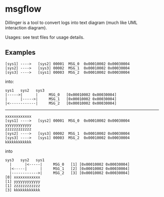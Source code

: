 msgflow
=========

Dillinger is a tool to convert logs into text diagram (much like UML interaction diagram).

Usages:
   see test files for usage details.

Examples
--------------

```
[sys1] ---->   [sys2] 00001  MSG_0  0x00010002 0x00030004
[sys2] ---->   [sys3] 00002  MSG_1  0x00010002 0x00030004
[sys3] ---->   [sys1] 00003  MSG_2  0x00010002 0x00030004
```
into:

```
sys1   sys2   sys3   
|----->|      |     MSG_0   [0x00010002 0x00030004]
|      |----->|     MSG_1   [0x00010002 0x00030004]
|<------------|     MSG_2   [0x00010002 0x00030004]
```

------------------------------

```
xxxxxxxxxxxx
[sys1] ---->   [sys2] 00001  MSG_0  0x00010002 0x00030004
yyyyyyyyyyyy
zzzzzzzzzzzz
[sys2] ---->   [sys3] 00002  MSG_1  0x00010002 0x00030004
[sys3] ---->   [sys1] 00003  MSG_2  0x00010002 0x00030004
kkkkkkkkkkkk
```

into

```
sys3   sys2   sys1   
  |      |<-----|     MSG_0   [1] [0x00010002 0x00030004]
  |<-----|      |     MSG_1   [2] [0x00010002 0x00030004]
  |------------>|     MSG_2   [3] [0x00010002 0x00030004]
[0] xxxxxxxxxxxx
[1] yyyyyyyyyyyy
[1] zzzzzzzzzzzz
[3] kkkkkkkkkkkk
```
